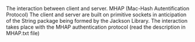 The interaction between client and server.
MHAP (Mac-Hash Autentification Protocol)
The client and server are built on primitive sockets
in anticipation of the String package being formed by the Jackson Library.
The interaction takes place with the MHAP authentication protocol (read the description in MHAP.txt file)